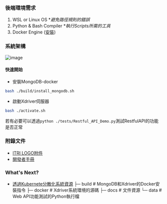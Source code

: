 ### 後端環境需求
1. WSL or Linux OS    **避免路徑規則的錯誤*
2. Python & Bash Compiler    **執行Scripts所需的工具*
3. Docker Engine ([安裝](https://docs.docker.com/engine/install/))

### 系統架構
![image](https://github.com/R300-AI/AiQuickDeployX-Driver/assets/140595764/ba2f144e-8392-495f-b155-76399b8646ef)

#### 快速開始
* 安裝MongoDB-docker
```bash
bash ./build/install_mongodb.sh
```
* 啟動Xdriver伺服器
```bash
bash ./activate.sh
```
若有必要可以透過`python ./tests/Restful_API_Demo.py`測試RestfulAPI的功能是否正常


### 附錄文件
* [ITRI LOGO附件](https://github.com/R300-AI/AiQuickDeployX-Driver/tree/main/docs/logo/LOGO)
* [開發者手冊](https://github.com/R300-AI/AiQuickDeployX-Driver/blob/main/docs/White_Paper.md)
  
### What's Next?
* [透過Kubernete分散化系統資源](https://learn.microsoft.com/zh-tw/azure/aks/intro-kubernetes)
    ├─ build              # MongoDB和Xdriver的Docker安裝指令
    ├─ docker             # Xdriver系統環境的源碼
    ├─ docs               # 文件資源
    └─ data               # Web API功能測試的Python執行檔
```
